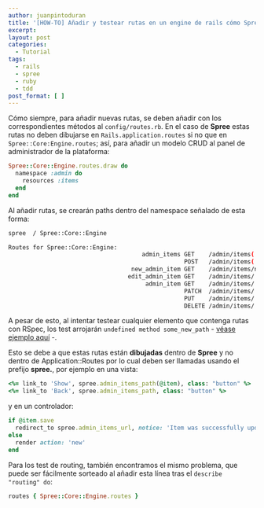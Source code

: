 ```yaml
---
author: juanpintoduran
title: '[HOW-TO] Añadir y testear rutas en un engine de rails cómo Spree'
excerpt:
layout: post
categories:
  - Tutorial
tags:
  - rails
  - spree
  - ruby
  - tdd
post_format: [ ]
---
```

Cómo siempre, para añadir nuevas rutas, se deben añadir con los correspondientes métodos al `config/routes.rb`. En el caso de **Spree** estas rutas no deben dibujarse en `Rails.application.routes` si no que en `Spree::Core:Engine.routes`; así, para añadir un modelo CRUD al panel de administrador de la plataforma:

~~~ ruby
Spree::Core::Engine.routes.draw do
  namespace :admin do
    resources :items
  end
end
~~~

Al añadir rutas, se crearán paths dentro del namespace señalado de esta forma:

~~~ bash
spree  / Spree::Core::Engine

Routes for Spree::Core::Engine:
                                      admin_items GET    /admin/items(.:format)                                                      spree/admin/items#index
                                                  POST   /admin/items(.:format)                                                      spree/admin/items#create
                                   new_admin_item GET    /admin/items/new(.:format)                                                  spree/admin/items#new
                                  edit_admin_item GET    /admin/items/:id/edit(.:format)                                             spree/admin/items#edit
                                       admin_item GET    /admin/items/:id(.:format)                                                  spree/admin/items#show
                                                  PATCH  /admin/items/:id(.:format)                                                  spree/admin/items#update
                                                  PUT    /admin/items/:id(.:format)                                                  spree/admin/items#update
                                                  DELETE /admin/items/:id(.:format)                                                  spree/admin/items#destroy

~~~

A pesar de esto, al intentar testear cualquier elemento que contenga rutas con RSpec, los test arrojarán `undefined method some_new_path` - [véase ejemplo aquí](https://gist.github.com/felipecabargas/8676836) -.

Esto se debe a que estas rutas están **dibujadas** dentro de **Spree** y no dentro de Application::Routes por lo cual deben ser llamadas usando el prefijo **spree.**, por ejemplo en una vista:

~~~ ruby
<%= link_to 'Show', spree.admin_items_path(@item), class: "button" %>
<%= link_to 'Back', spree.admin_items_path, class: "button" %>
~~~

y en un controlador:

~~~ ruby
if @item.save
  redirect_to spree.admin_items_url, notice: 'Item was successfully updated.'
else
  render action: 'new'
end
~~~

Para los test de routing, también encontramos el mismo problema, que puede ser fácilmente sorteado al añadir esta línea tras el `describe "routing" do`:

~~~ ruby
routes { Spree::Core::Engine.routes }
~~~